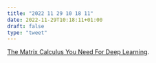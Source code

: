 ```yaml
---
title: "2022 11 29 10 18 11"
date: 2022-11-29T10:18:11+01:00
draft: false
type: "tweet"
---
```

[The Matrix Calculus You Need For Deep Learning](https://explained.ai/matrix-calculus/index.html).
